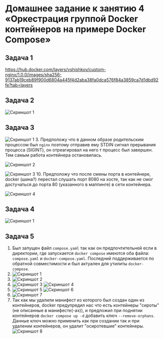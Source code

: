 # Домашнее задание к занятию 4 «Оркестрация группой Docker контейнеров на примере Docker Compose»

## Задача 1

https://hub.docker.com/layers/vshishkov/custom-nginx/1.0.0/images/sha256-9137ab19ceb89f900d6804a445f4d2aba38fa0dca576f84a3859ca7d1dbd92fe?tab=layers


## Задача 2

![Скриншот 1](https://github.com/cachmc/netology_devops_homework/raw/main/01-virtualization/04-docker-intro/pictures/task-2.png)


## Задача 3

![Скриншот 1](https://github.com/cachmc/netology_devops_homework/raw/main/01-virtualization/04-docker-intro/pictures/task-3-1.png)
3. Предположу что в данном образе родительским процессом был `nginx` поэтому отправив ему STDIN сигнал прерывания процесса (SIGINT), он отреагировал на него  т процесс был завершен. Тем самым работа контейнера остановилась.

![Скриншот 2](https://github.com/cachmc/netology_devops_homework/raw/main/01-virtualization/04-docker-intro/pictures/task-3-2.png)

![Скриншот 3](https://github.com/cachmc/netology_devops_homework/raw/main/01-virtualization/04-docker-intro/pictures/task-3-3.png)
10. Предположу что после смены порта в контейнере, docker (шина?) перестал слушать порт 8080 на хосте, так как не смог достучаться до порта 80 (указанного в маппинге) в сети контейнера. 

![Скриншот 4](https://github.com/cachmc/netology_devops_homework/raw/main/01-virtualization/04-docker-intro/pictures/task-3-4.png)


## Задача 4

![Скриншот 1](https://github.com/cachmc/netology_devops_homework/raw/main/01-virtualization/04-docker-intro/pictures/task-4.png)

## Задача 5

1. Был запущен файл `compose.yaml` так как он предпочтительней если в директории, где запускается `docker compose` имеются оба файла: `compose.yaml` и `docker-compose.yaml`. Последний поддерживается по обратной совместимости и был актуален для утилиты `docker-compose`.
2. ![Скриншот 1](https://github.com/cachmc/netology_devops_homework/raw/main/01-virtualization/04-docker-intro/pictures/task-5-1.png)
3. ![Скриншот 2](https://github.com/cachmc/netology_devops_homework/raw/main/01-virtualization/04-docker-intro/pictures/task-5-2.png)
4. ![Скриншот 3](https://github.com/cachmc/netology_devops_homework/raw/main/01-virtualization/04-docker-intro/pictures/task-5-3.png)
![Скриншот 4](https://github.com/cachmc/netology_devops_homework/raw/main/01-virtualization/04-docker-intro/pictures/task-5-4.png)
5. ![Скриншот 5](https://github.com/cachmc/netology_devops_homework/raw/main/01-virtualization/04-docker-intro/pictures/task-5-5.png)
![Скриншот 6](https://github.com/cachmc/netology_devops_homework/raw/main/01-virtualization/04-docker-intro/pictures/task-5-6.png)
6. ![Скриншот 7](https://github.com/cachmc/netology_devops_homework/raw/main/01-virtualization/04-docker-intro/pictures/task-5-7.png)
7. Так как мы удалили манифест из которого был создан один из контейнеров, docker предупредил нас что есть контейнеры "сироты" (не описанные в манифесте(-ах)), и предложил при поднятии контейнеров `docker compose up -d` добавить ключ `--remove-orphans`.  Данные ключ можно применить как при создании так и при удалении контейнеров, он удалит "осиротевшие" контейнеры.
![Скриншот 8](https://github.com/cachmc/netology_devops_homework/raw/main/01-virtualization/04-docker-intro/pictures/task-5-8.png)
